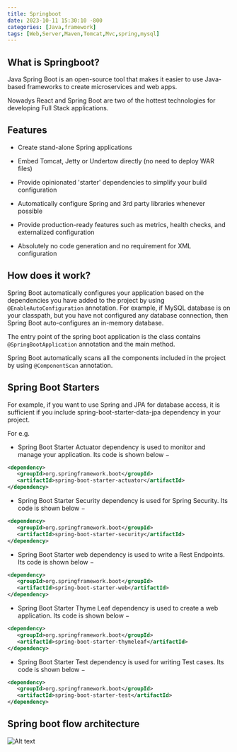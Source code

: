 ```yaml
---
title: Springboot
date: 2023-10-11 15:30:10 -800
categories: [Java,framework]
tags: [Web,Server,Maven,Tomcat,Mvc,spring,mysql]
---
```


## What is Springboot?

Java Spring Boot is an open-source tool that makes it easier to use Java-based frameworks to create microservices and web apps.


Nowadys React and Spring Boot are two of the hottest technologies for developing Full Stack applications.



## Features

* Create stand-alone Spring applications

* Embed Tomcat, Jetty or Undertow directly (no need to deploy WAR files)

* Provide opinionated 'starter' dependencies to simplify your build configuration

* Automatically configure Spring and 3rd party libraries whenever possible

* Provide production-ready features such as metrics, health checks, and externalized configuration

* Absolutely no code generation and no requirement for XML configuration

## How does it work?

Spring Boot automatically configures your application based on the dependencies you have added to the project by using ```@EnableAutoConfiguration``` annotation. For example, if MySQL database is on your classpath, but you have not configured any database connection, then Spring Boot auto-configures an in-memory database.

The entry point of the spring boot application is the class contains ```@SpringBootApplication``` annotation and the main method.

Spring Boot automatically scans all the components included in the project by using ```@ComponentScan``` annotation.

## Spring Boot Starters

For example, if you want to use Spring and JPA for database access, it is sufficient if you include spring-boot-starter-data-jpa dependency in your project.

For e.g.

* Spring Boot Starter Actuator dependency is used to monitor and manage your application. Its code is shown below −

```xml
<dependency>
   <groupId>org.springframework.boot</groupId>
   <artifactId>spring-boot-starter-actuator</artifactId>
</dependency>
```
* Spring Boot Starter Security dependency is used for Spring Security. Its code is shown below −

```xml
<dependency>
   <groupId>org.springframework.boot</groupId>
   <artifactId>spring-boot-starter-security</artifactId>
</dependency>
```

* Spring Boot Starter web dependency is used to write a Rest Endpoints. Its code is shown below −

```xml
<dependency>
   <groupId>org.springframework.boot</groupId>
   <artifactId>spring-boot-starter-web</artifactId>
</dependency>
```
* Spring Boot Starter Thyme Leaf dependency is used to create a web application. Its code is shown below −

```xml
<dependency>
   <groupId>org.springframework.boot</groupId>
   <artifactId>spring-boot-starter-thymeleaf</artifactId>
</dependency>
```

* Spring Boot Starter Test dependency is used for writing Test cases. Its code is shown below −

```xml
<dependency>
   <groupId>org.springframework.boot</groupId>
   <artifactId>spring-boot-starter-test</artifactId>
</dependency>
```

## Spring boot flow architecture


![Alt text](https://media.geeksforgeeks.org/wp-content/uploads/20190822182410/Spring-Boot-flow-architecture.jpg)



